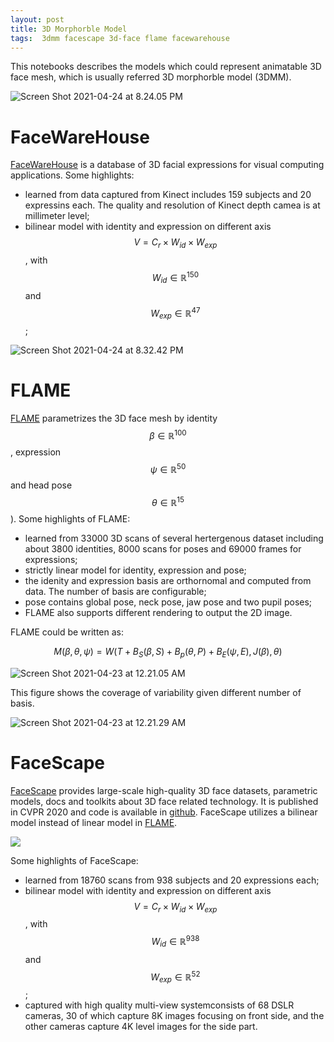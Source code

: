 ```yaml
---
layout: post
title: 3D Morphorble Model
tags:  3dmm facescape 3d-face flame facewarehouse
---
```

This notebooks describes the models which could represent animatable 3D face mesh, which is usually referred 3D morphorble model (3DMM).

![Screen Shot 2021-04-24 at 8.24.05 PM](https://raw.githubusercontent.com/zhangtemplar/zhangtemplar.github.io/master/uPic/2021_04_24_20_24_22_2021_04_24_20_24_12_Screen%20Shot%202021-04-24%20at%208.24.05%20PM.png)

# FaceWareHouse

[FaceWareHouse](http://kunzhou.net/zjugaps/facewarehouse/) is a database of 3D facial expressions for visual computing applications. Some highlights:

- learned from data captured from Kinect includes 159 subjects and 20 expressins each. The quality and resolution of Kinect depth camea is at millimeter level;
- bilinear model with identity and expression on different axis $$V=C_r\times W_{id}\times W_{exp}$$, with $$W_{id}\in\mathbb{R}^{150}$$ and $$W_{exp}\in\mathbb{R}^{47}$$;

![Screen Shot 2021-04-24 at 8.32.42 PM](https://raw.githubusercontent.com/zhangtemplar/zhangtemplar.github.io/master/uPic/2021_04_24_20_32_49_Screen%20Shot%202021-04-24%20at%208.32.42%20PM.png)

# FLAME

[FLAME](http://flame.is.tue.mpg.de/) parametrizes the 3D face mesh by identity $$\beta\in\mathbb{R}^{100}$$, expression $$\psi\in\mathbb{R}^{50}$$ and head pose $$\theta\in\mathbb{R}^{15}$$). Some highlights of FLAME:

- learned from 33000 3D scans of several hertergenous dataset including about 3800 identities, 8000 scans for poses and 69000 frames for expressions;
- strictly linear model for identity, expression and pose;
- the idenity and expression basis are orthornomal and computed from data. The number of basis are configurable;
- pose contains global pose, neck pose, jaw pose and two pupil poses;
- FLAME also supports different rendering to output the 2D image.  

FLAME could be written as:

$$M(\beta,\theta,\psi)=W(T+B_S(\beta,S)+B_p(\theta,P)+B_E(\psi,E),J(\beta),\theta)$$



![Screen Shot 2021-04-23 at 12.21.05 AM](https://raw.githubusercontent.com/zhangtemplar/zhangtemplar.github.io/master/uPic/2021_04_24_10_51_13_2021_04_23_00_21_11_Screen%20Shot%202021-04-23%20at%2012.21.05%20AM.png)

This figure shows the coverage of variability given different number of basis.

![Screen Shot 2021-04-23 at 12.21.29 AM](https://raw.githubusercontent.com/zhangtemplar/zhangtemplar.github.io/master/uPic/2021_04_24_10_51_13_2021_04_23_00_21_32_Screen%20Shot%202021-04-23%20at%2012.21.29%20AM.png)

# FaceScape

[FaceScape](https://openaccess.thecvf.com/content_CVPR_2020/papers/Yang_FaceScape_A_Large-Scale_High_Quality_3D_Face_Dataset_and_Detailed_CVPR_2020_paper.pdf) provides large-scale high-quality 3D face datasets, parametric models, docs and toolkits about 3D face related technology.  It is published in CVPR 2020 and code is available in [github](https://github.com/zhuhao-nju/facescape). FaceScape utilizes a bilinear model instead of linear model in [FLAME](#flame).

![](https://raw.githubusercontent.com/zhangtemplar/zhangtemplar.github.io/master/uPic/2021_04_24_10_53_44_facescape_all.jpg)

Some highlights of FaceScape:

- learned from 18760 scans from 938 subjects and 20 expressions each;
- bilinear model with identity and expression on different axis $$V=C_r\times W_{id}\times W_{exp}$$, with $$W_{id}\in\mathbb{R}^{938}$$ and $$W_{exp}\in\mathbb{R}^{52}$$;
- captured with high quality multi-view systemconsists of 68 DSLR cameras, 30 of which capture 8K images focusing on front side, and the other cameras capture 4K level images for the side part.
